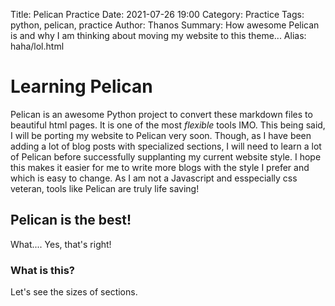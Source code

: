 Title: Pelican Practice
Date: 2021-07-26 19:00
Category: Practice
Tags: python, pelican, practice
Author: Thanos
Summary: How awesome Pelican is and why I am thinking about moving my website to this theme...
Alias: haha/lol.html


# Learning Pelican

Pelican is an awesome Python project to convert these markdown files to
beautiful html pages. It is one of the most *flexible* tools IMO. This
being said, I will be porting my website to Pelican very soon. Though, 
as I have been adding a lot of blog posts with specialized sections, I will
need to learn a lot of Pelican before successfully supplanting my current
website style. I hope this makes it easier for me to write more blogs with
the style I prefer and which is easy to change. As I am not a Javascript and
esspecially css veteran, tools like Pelican are truly life saving!

## Pelican is the best!

What.... Yes, that's right!

### What is this?

Let's see the sizes of sections.
